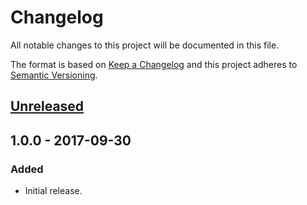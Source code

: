 # Changelog
All notable changes to this project will be documented in this file.

The format is based on [Keep a Changelog](http://keepachangelog.com/en/1.0.0/)
and this project adheres to [Semantic Versioning](http://semver.org/spec/v2.0.0.html).

## [Unreleased]

## 1.0.0 - 2017-09-30
### Added
- Initial release.

[Unreleased]: https://github.com/AnderGoig/SwiftInstagram/compare/v1.0.0...HEAD
